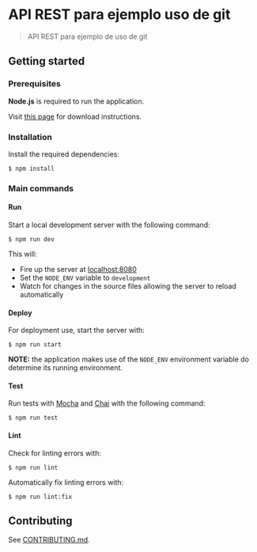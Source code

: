 # API REST para ejemplo uso de git

> API REST para ejemplo de uso de git

## Getting started

### Prerequisites

**Node.js** is required to run the application.

Visit [this page](https://nodejs.org/en/download/) for download instructions.

### Installation

Install the required dependencies:

`$ npm install`

### Main commands

#### Run

Start a local development server with the following command:

`$ npm run dev`

This will:

- Fire up the server at [localhost:8080](http://localhost:8080)
- Set the `NODE_ENV` variable to `development`
- Watch for changes in the source files allowing the server to reload automatically

#### Deploy

For deployment use, start the server with:

`$ npm run start`

**NOTE:** the application makes use of the `NODE_ENV` environment variable do determine its running environment.

#### Test

Run tests with [Mocha](https://mochajs.org/) and [Chai](https://www.chaijs.com/) with the following command:

`$ npm run test`

#### Lint

Check for linting errors with:

`$ npm run lint`

Automatically fix linting errors with:

`$ npm run lint:fix`

## Contributing

See [CONTRIBUTING.md](CONTRIBUTING.md).

